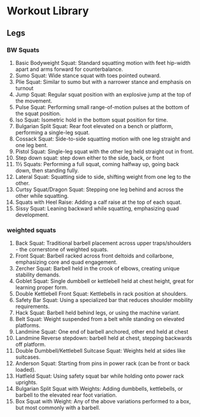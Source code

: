 # Workout Library
## Legs

### BW Squats

1. Basic Bodyweight Squat: Standard squatting motion with feet hip-width apart and arms forward for counterbalance.
2. Sumo Squat: Wide stance squat with toes pointed outward.
17. Plie Squat: Similar to sumo but with a narrower stance and emphasis on turnout
3. Jump Squat: Regular squat position with an explosive jump at the top of the movement.
4. Pulse Squat: Performing small range-of-motion pulses at the bottom of the squat position.
5. Iso Squat: Isometric hold in the bottom squat position for time.
7. Bulgarian Split Squat: Rear foot elevated on a bench or platform, performing a single-leg squat.
8. Cossack Squat: Side-to-side squatting motion with one leg straight and one leg bent.
9. Pistol Squat: Single-leg squat with the other leg held straight out in front.
10. Step down squat: step down either to the side, back, or front
13. 1½ Squats: Performing a full squat, coming halfway up, going back down, then standing fully.
15. Lateral Squat: Squatting side to side, shifting weight from one leg to the other.
16. Curtsy Squat/Dragon Squat: Stepping one leg behind and across the other while squatting.
18. Squats with Heel Raise: Adding a calf raise at the top of each squat.
20. Sissy Squat: Leaning backward while squatting, emphasizing quad development.

### weighted squats
1. Back Squat: Traditional barbell placement across upper traps/shoulders - the cornerstone of weighted squats.
2. Front Squat: Barbell racked across front deltoids and collarbone, emphasizing core and quad engagement.
3. Zercher Squat: Barbell held in the crook of elbows, creating unique stability demands.
4. Goblet Squat: Single dumbbell or kettlebell held at chest height, great for learning proper form.
5. Double Kettlebell Front Squat: Kettlebells in rack position at shoulders.
6. Safety Bar Squat: Using a specialized bar that reduces shoulder mobility requirements.
7. Hack Squat: Barbell held behind legs, or using the machine variant.
8. Belt Squat: Weight suspended from a belt while standing on elevated platforms.
8. Landmine Squat: One end of barbell anchored, other end held at chest
9. Landmine Reverse stepdown: barbell held at chest, stepping backwards off platform.
8. Double Dumbbell/Kettlebell Suitcase Squat: Weights held at sides like suitcases.
8. Anderson Squat: Starting from pins in power rack (can be front or back loaded).
8. Hatfield Squat: Using safety squat bar while holding onto power rack uprights.
8. Bulgarian Split Squat with Weights: Adding dumbbells, kettlebells, or barbell to the elevated rear foot variation.
8. Box Squat with Weight: Any of the above variations performed to a box, but most commonly with a barbell.
